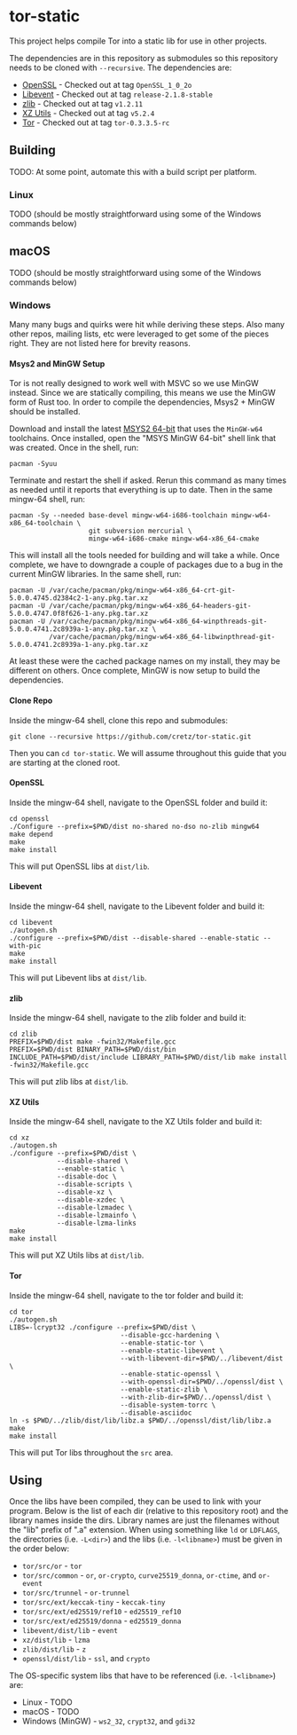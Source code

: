 # tor-static

This project helps compile Tor into a static lib for use in other projects.

The dependencies are in this repository as submodules so this repository needs to be cloned with `--recursive`. The
dependencies are:

* [OpenSSL](https://github.com/openssl/openssl/) - Checked out at tag `OpenSSL_1_0_2o`
* [Libevent](https://github.com/libevent/libevent) - Checked out at tag `release-2.1.8-stable`
* [zlib](https://github.com/madler/zlib) - Checked out at tag `v1.2.11`
* [XZ Utils](https://git.tukaani.org/?p=xz.git) - Checked out at tag `v5.2.4`
* [Tor](https://github.com/torproject/tor) - Checked out at tag `tor-0.3.3.5-rc`

## Building

TODO: At some point, automate this with a build script per platform.

### Linux

TODO (should be mostly straightforward using some of the Windows commands below)

## macOS

TODO (should be mostly straightforward using some of the Windows commands below)

### Windows

Many many bugs and quirks were hit while deriving these steps. Also many other repos, mailing lists, etc were leveraged
to get some of the pieces right. They are not listed here for brevity reasons.

#### Msys2 and MinGW Setup

Tor is not really designed to work well with MSVC so we use MinGW instead. Since we are statically compiling, this means
we use the MinGW form of Rust too. In order to compile the dependencies, Msys2 + MinGW should be installed.

Download and install the latest [MSYS2 64-bit](http://www.msys2.org/) that uses the `MinGW-w64` toolchains. Once
installed, open the "MSYS MinGW 64-bit" shell link that was created. Once in the shell, run:

    pacman -Syuu

Terminate and restart the shell if asked. Rerun this command as many times as needed until it reports that everything is
up to date. Then in the same mingw-64 shell, run:

    pacman -Sy --needed base-devel mingw-w64-i686-toolchain mingw-w64-x86_64-toolchain \
                        git subversion mercurial \
                        mingw-w64-i686-cmake mingw-w64-x86_64-cmake

This will install all the tools needed for building and will take a while. Once complete, we have to downgrade a couple
of packages due to a bug in the current MinGW libraries. In the same shell, run:

    pacman -U /var/cache/pacman/pkg/mingw-w64-x86_64-crt-git-5.0.0.4745.d2384c2-1-any.pkg.tar.xz
    pacman -U /var/cache/pacman/pkg/mingw-w64-x86_64-headers-git-5.0.0.4747.0f8f626-1-any.pkg.tar.xz
    pacman -U /var/cache/pacman/pkg/mingw-w64-x86_64-winpthreads-git-5.0.0.4741.2c8939a-1-any.pkg.tar.xz \
              /var/cache/pacman/pkg/mingw-w64-x86_64-libwinpthread-git-5.0.0.4741.2c8939a-1-any.pkg.tar.xz

At least these were the cached package names on my install, they may be different on others. Once complete, MinGW is now
setup to build the dependencies.

#### Clone Repo

Inside the mingw-64 shell, clone this repo and submodules:

    git clone --recursive https://github.com/cretz/tor-static.git

Then you can `cd tor-static`. We will assume throughout this guide that you are starting at the cloned root.

#### OpenSSL

Inside the mingw-64 shell, navigate to the OpenSSL folder and build it:

    cd openssl
    ./Configure --prefix=$PWD/dist no-shared no-dso no-zlib mingw64
    make depend
    make
    make install

This will put OpenSSL libs at `dist/lib`.

#### Libevent

Inside the mingw-64 shell, navigate to the Libevent folder and build it:

    cd libevent
    ./autogen.sh
    ./configure --prefix=$PWD/dist --disable-shared --enable-static --with-pic
    make
    make install

This will put Libevent libs at `dist/lib`.

#### zlib

Inside the mingw-64 shell, navigate to the zlib folder and build it:

    cd zlib
    PREFIX=$PWD/dist make -fwin32/Makefile.gcc
    PREFIX=$PWD/dist BINARY_PATH=$PWD/dist/bin INCLUDE_PATH=$PWD/dist/include LIBRARY_PATH=$PWD/dist/lib make install -fwin32/Makefile.gcc

This will put zlib libs at `dist/lib`.

#### XZ Utils

Inside the mingw-64 shell, navigate to the XZ Utils folder and build it:

    cd xz
    ./autogen.sh
    ./configure --prefix=$PWD/dist \
                --disable-shared \
                --enable-static \
                --disable-doc \
                --disable-scripts \
                --disable-xz \
                --disable-xzdec \
                --disable-lzmadec \
                --disable-lzmainfo \
                --disable-lzma-links
    make
    make install

This will put XZ Utils libs at `dist/lib`.

#### Tor

Inside the mingw-64 shell, navigate to the tor folder and build it:

    cd tor
    ./autogen.sh
    LIBS=-lcrypt32 ./configure --prefix=$PWD/dist \
                                --disable-gcc-hardening \
                                --enable-static-tor \
                                --enable-static-libevent \
                                --with-libevent-dir=$PWD/../libevent/dist \
                                --enable-static-openssl \
                                --with-openssl-dir=$PWD/../openssl/dist \
                                --enable-static-zlib \
                                --with-zlib-dir=$PWD/../openssl/dist \
                                --disable-system-torrc \
                                --disable-asciidoc
    ln -s $PWD/../zlib/dist/lib/libz.a $PWD/../openssl/dist/lib/libz.a
    make
    make install

This will put Tor libs throughout the `src` area.

## Using

Once the libs have been compiled, they can be used to link with your program. Below is the list of each dir (relative to
this repository root) and the library names inside the dirs. Library names are just the filenames without the "lib"
prefix of ".a" extension. When using something like `ld` or `LDFLAGS`, the directories (i.e. `-L<dir>`) and the libs
(i.e. `-l<libname>`) must be given in the order below:

* `tor/src/or` - `tor`
* `tor/src/common` - `or`, `or-crypto`, `curve25519_donna`, `or-ctime`, and `or-event`
* `tor/src/trunnel` - `or-trunnel`
* `tor/src/ext/keccak-tiny` - `keccak-tiny`
* `tor/src/ext/ed25519/ref10` - `ed25519_ref10`
* `tor/src/ext/ed25519/donna` - `ed25519_donna`
* `libevent/dist/lib` - `event`
* `xz/dist/lib` - `lzma`
* `zlib/dist/lib` - `z`
* `openssl/dist/lib` - `ssl`, and `crypto`

The OS-specific system libs that have to be referenced (i.e. `-l<libname>`) are:

* Linux - TODO
* macOS - TODO
* Windows (MinGW) - `ws2_32`, `crypt32`, and `gdi32`